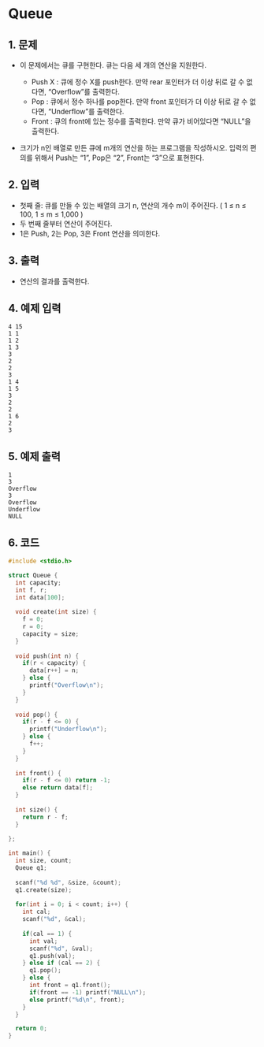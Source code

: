 # Queue #

## 1. 문제
- 이 문제에서는 큐를 구현한다. 큐는 다음 세 개의 연산을 지원한다.
  - Push X : 큐에 정수 X를 push한다. 만약 rear 포인터가 더 이상 뒤로 갈 수 없다면, “Overflow”를 출력한다.
  - Pop : 큐에서 정수 하나를 pop한다. 만약 front 포인터가 더 이상 뒤로 갈 수 없다면, “Underflow”를 출력한다.
  - Front : 큐의 front에 있는 정수를 출력한다. 만약 큐가 비어있다면 “NULL”을 출력한다.

- 크기가 n인 배열로 만든 큐에 m개의 연산을 하는 프로그램을 작성하시오. 입력의 편의를 위해서 Push는 “1”, Pop은 “2”, Front는 “3”으로 표현한다.

## 2. 입력

- 첫째 줄: 큐를 만들 수 있는 배열의 크기 n, 연산의 개수 m이 주어진다. ( 1 ≤ n ≤ 100, 1 ≤ m ≤ 1,000 )
- 두 번째 줄부터 연산이 주어진다.
- 1은 Push, 2는 Pop, 3은 Front 연산을 의미한다.  

## 3. 출력
- 연산의 결과를 출력한다.

## 4. 예제 입력
```
4 15
1 1
1 2
1 3
3
2
2
3
1 4
1 5
3
2
2
1 6
2
3
```

## 5. 예제 출력
```
1
3
Overflow
3
Overflow
Underflow
NULL
```

## 6. 코드

```c++
#include <stdio.h>

struct Queue {
  int capacity;
  int f, r;
  int data[100];
  
  void create(int size) {
    f = 0;
    r = 0;
    capacity = size;
  }
  
  void push(int n) {
    if(r < capacity) {
      data[r++] = n;
    } else {
      printf("Overflow\n");
    }
  }
  
  void pop() {
    if(r - f <= 0) {
      printf("Underflow\n");
    } else {
      f++;
    }
  }
  
  int front() {
    if(r - f <= 0) return -1;
    else return data[f];
  }
  
  int size() {
    return r - f;
  }
  
};

int main() {
  int size, count;
  Queue q1;
  
  scanf("%d %d", &size, &count);
  q1.create(size);
  
  for(int i = 0; i < count; i++) {
    int cal;
    scanf("%d", &cal);
    
    if(cal == 1) {
      int val;
      scanf("%d", &val);
      q1.push(val);
    } else if (cal == 2) {
      q1.pop();
    } else {
      int front = q1.front();
      if(front == -1) printf("NULL\n");
      else printf("%d\n", front);
    }
  }

  return 0;
}
```

